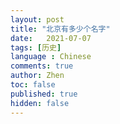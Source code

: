```yaml
---
layout: post
title: "北京有多少个名字"
date:   2021-07-07
tags: [历史]
language : Chinese
comments: true
author: Zhen
toc: false
published: true
hidden: false
---
```


<!--stackedit_data:
eyJoaXN0b3J5IjpbLTE5NjM3ODYxODhdfQ==
-->